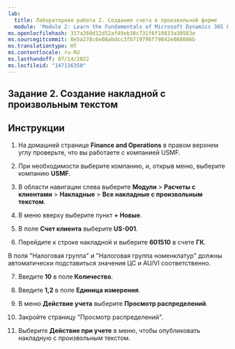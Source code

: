 ```yaml
---
lab:
  title: Лабораторная работа 2. Создание счета в произвольной форме
  module: 'Module 2: Learn the Fundamentals of Microsoft Dynamics 365 Finance'
ms.openlocfilehash: 317a260d12d52af49eb38c731f6f10833a30583e
ms.sourcegitcommit: 8e5a278c6e08abdcc3fb719796f79842e868606b
ms.translationtype: HT
ms.contentlocale: ru-RU
ms.lasthandoff: 07/14/2022
ms.locfileid: "147116350"
---
```

## <a name="lab-2---create-a-free-text-invoice"></a>Задание 2. Создание накладной с произвольным текстом

## <a name="instructions"></a>Инструкции

1. На домашней странице **Finance and Operations** в правом верхнем углу проверьте, что вы работаете с компанией USMF.

2. При необходимости выберите компанию, и, открыв меню, выберите компанию **USMF**.

3. В области навигации слева выберите **Модули** > **Расчеты с клиентами** > **Накладные** > **Все накладные с произвольным текстом**.

4. В меню вверху выберите пункт **+ Новые**.

5. В поле **Счет клиента** выберите **US-001**.

6. Перейдите к строке накладной и выберите **601510** в счете **ГК**.

В поля "Налоговая группа" и "Налоговая группа номенклатур" должны автоматически подставиться значения ЦС и AU/VI соответственно.

7. Введите **10** в поле **Количество**.

8. Введите **1,2** в поле **Единица измерения**.

9. В меню **Действие учета** выберите **Просмотр распределений**. 

10. Закройте страницу "Просмотр распределений".

11. Выберите **Действие при учете** в меню, чтобы опубликовать накладную с произвольным текстом.
